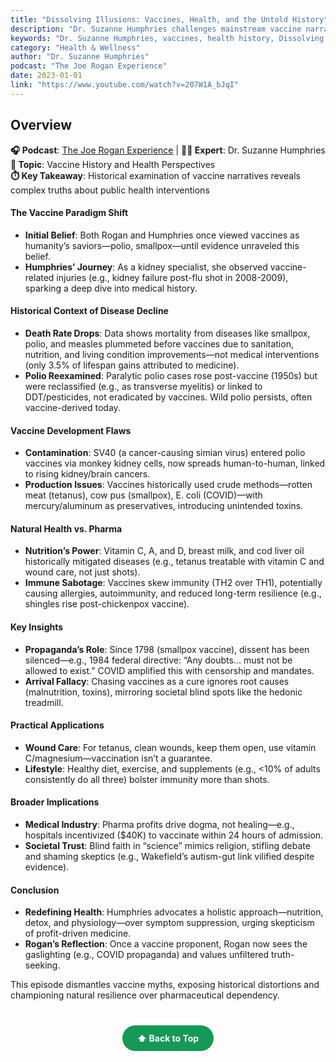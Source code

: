 ```yaml
---
title: "Dissolving Illusions: Vaccines, Health, and the Untold History"
description: "Dr. Suzanne Humphries challenges mainstream vaccine narratives with historical data and medical insights, exploring the complex history of vaccines and health."
keywords: "Dr. Suzanne Humphries, vaccines, health history, Dissolving Illusions, Joe Rogan, medical history"
category: "Health & Wellness"
author: "Dr. Suzanne Humphries"
podcast: "The Joe Rogan Experience"
date: 2023-01-01
link: "https://www.youtube.com/watch?v=207W1A_bJqI"
---
```


## Overview

**🎧 Podcast**: [The Joe Rogan Experience](https://www.youtube.com/@joerogan) | **👩‍⚕️ Expert**: Dr. Suzanne Humphries  
**🎯 Topic**: Vaccine History and Health Perspectives  
**⏱️ Key Takeaway**: Historical examination of vaccine narratives reveals complex truths about public health interventions

#### **The Vaccine Paradigm Shift**
- **Initial Belief**: Both Rogan and Humphries once viewed vaccines as humanity’s saviors—polio, smallpox—until evidence unraveled this belief.
- **Humphries’ Journey**: As a kidney specialist, she observed vaccine-related injuries (e.g., kidney failure post-flu shot in 2008-2009), sparking a deep dive into medical history.

#### **Historical Context of Disease Decline**
- **Death Rate Drops**: Data shows mortality from diseases like smallpox, polio, and measles plummeted before vaccines due to sanitation, nutrition, and living condition improvements—not medical interventions (only 3.5% of lifespan gains attributed to medicine).
- **Polio Reexamined**: Paralytic polio cases rose post-vaccine (1950s) but were reclassified (e.g., as transverse myelitis) or linked to DDT/pesticides, not eradicated by vaccines. Wild polio persists, often vaccine-derived today.

#### **Vaccine Development Flaws**
- **Contamination**: SV40 (a cancer-causing simian virus) entered polio vaccines via monkey kidney cells, now spreads human-to-human, linked to rising kidney/brain cancers.
- **Production Issues**: Vaccines historically used crude methods—rotten meat (tetanus), cow pus (smallpox), E. coli (COVID)—with mercury/aluminum as preservatives, introducing unintended toxins.

#### **Natural Health vs. Pharma**
- **Nutrition’s Power**: Vitamin C, A, and D, breast milk, and cod liver oil historically mitigated diseases (e.g., tetanus treatable with vitamin C and wound care, not just shots).
- **Immune Sabotage**: Vaccines skew immunity (TH2 over TH1), potentially causing allergies, autoimmunity, and reduced long-term resilience (e.g., shingles rise post-chickenpox vaccine).

#### **Key Insights**
- **Propaganda’s Role**: Since 1798 (smallpox vaccine), dissent has been silenced—e.g., 1984 federal directive: “Any doubts… must not be allowed to exist.” COVID amplified this with censorship and mandates.
- **Arrival Fallacy**: Chasing vaccines as a cure ignores root causes (malnutrition, toxins), mirroring societal blind spots like the hedonic treadmill.

#### **Practical Applications**
- **Wound Care**: For tetanus, clean wounds, keep them open, use vitamin C/magnesium—vaccination isn’t a guarantee.
- **Lifestyle**: Healthy diet, exercise, and supplements (e.g., <10% of adults consistently do all three) bolster immunity more than shots.

#### **Broader Implications**
- **Medical Industry**: Pharma profits drive dogma, not healing—e.g., hospitals incentivized ($40K) to vaccinate within 24 hours of admission.
- **Societal Trust**: Blind faith in “science” mimics religion, stifling debate and shaming skeptics (e.g., Wakefield’s autism-gut link vilified despite evidence).

#### **Conclusion**
- **Redefining Health**: Humphries advocates a holistic approach—nutrition, detox, and physiology—over symptom suppression, urging skepticism of profit-driven medicine.
- **Rogan’s Reflection**: Once a vaccine proponent, Rogan now sees the gaslighting (e.g., COVID propaganda) and values unfiltered truth-seeking.

This episode dismantles vaccine myths, exposing historical distortions and championing natural resilience over pharmaceutical dependency.

<div style="text-align: center; margin: 40px 0;">
  <a href="#" style="background: #159957; color: white; padding: 12px 24px; border-radius: 25px; text-decoration: none; font-weight: bold; display: inline-block; transition: all 0.3s ease;" onmouseover="this.style.background='#1e7e34'; this.style.transform='translateY(-2px)'" onmouseout="this.style.background='#159957'; this.style.transform='translateY(0)'">
    ⬆️ Back to Top
  </a>
</div>